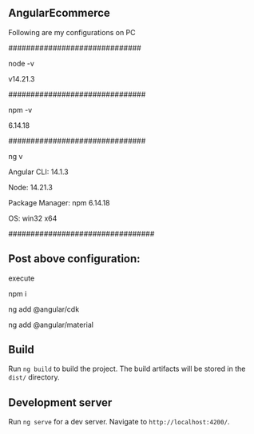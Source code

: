 ## AngularEcommerce
Following are my configurations on PC

##############################

node -v

v14.21.3

###############################

npm -v

6.14.18

###############################

ng v

Angular CLI: 14.1.3

Node: 14.21.3

Package Manager: npm 6.14.18

OS: win32 x64

#################################

## Post above configuration: 

execute

npm i

ng add @angular/cdk

ng add @angular/material


## Build

Run `ng build` to build the project. The build artifacts will be stored in the `dist/` directory.

## Development server

Run `ng serve` for a dev server. Navigate to `http://localhost:4200/`. 



